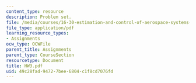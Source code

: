 ```yaml
---
content_type: resource
description: Problem set.
file: /media/courses/16-30-estimation-and-control-of-aerospace-systems-spring-2004/49c28fad94727bee6804c1f8cd7076fd_HW3.pdf
file_type: application/pdf
learning_resource_types:
- Assignments
ocw_type: OCWFile
parent_title: Assignments
parent_type: CourseSection
resourcetype: Document
title: HW3.pdf
uid: 49c28fad-9472-7bee-6804-c1f8cd7076fd
---
```

